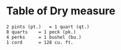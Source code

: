 

# Table of Dry measure
```
2 pints (pt.)	= 1 quart (qt.)
8 quarts	= 1 peck (pk.)
4 perks		= 1 bushel (bu.)
1 cord		= 128 cu. ft.
```
